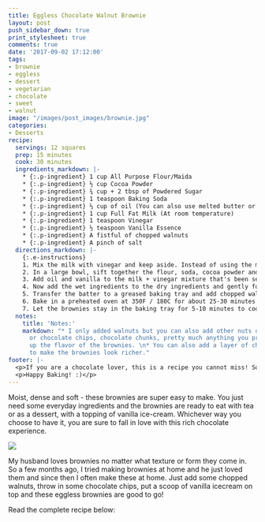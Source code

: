 ```yaml
---
title: Eggless Chocolate Walnut Brownie
layout: post
push_sidebar_down: true
print_stylesheet: true
comments: true
date: '2017-09-02 17:12:00'
tags:
- brownie
- eggless
- dessert
- vegetarian
- chocolate
- sweet
- walnut
image: "/images/post_images/brownie.jpg"
categories:
- Desserts
recipe:
  servings: 12 squares
  prep: 15 minutes
  cook: 30 minutes
  ingredients_markdown: |-
    * {:.p-ingredient} 1 cup All Purpose Flour/Maida
    * {:.p-ingredient} ½ cup Cocoa Powder
    * {:.p-ingredient} ¾ cup + 2 tbsp of Powdered Sugar
    * {:.p-ingredient} 1 teaspoon Baking Soda
    * {:.p-ingredient} ⅓ cup of oil (You can also use melted butter or a mixture of both)
    * {:.p-ingredient} 1 cup Full Fat Milk (At room temperature)
    * {:.p-ingredient} 1 teaspoon Vinegar
    * {:.p-ingredient} ½ teaspoon Vanilla Essence
    * {:.p-ingredient} A fistful of chopped walnuts
    * {:.p-ingredient} A pinch of salt
  directions_markdown: |-
    {:.e-instructions}
    1. Mix the milk with vinegar and keep aside. Instead of using the milk+vinegar mixture, you can also use buttermilk here.
    2. In a large bowl, sift together the flour, soda, cocoa powder and salt.   Mix well and add the powdered sugar to this and stir well to combine.
    3. Add oil and vanilla to the milk + vinegar mixture that's been set aside.
    4. Now add the wet ingredients to the dry ingredients and gently fold to combine until there are no more streaks of flour left.  Do ensure that there are no lumps in the batter. Your batter should be of pouring consistency.
    5. Transfer the batter to a greased baking tray and add chopped walnuts on top. You can also add the walnuts to the batter if you want.
    6. Bake in a preheated oven at 350F / 180C for about 25-30 minutes or until a skewer inserted into the brownie comes out clean. But do check the brownies after 20 minutes because every oven is different.
    7. Let the brownies stay in the baking tray for 5-10 minutes to cool down completely before you cut into squares.
  notes:
    title: 'Notes:'
    markdown: "* I only added walnuts but you can also add other nuts of your choice
      or chocolate chips, chocolate chunks, pretty much anything you prefer to change
      up the flavor of the brownies. \n* You can also add a layer of chocolate ganache
      to make the brownies look richer."
footer: |-
  <p>If you are a chocolate lover, this is a recipe you cannot miss! So do try this recipe at home and let me know how it went!</p>
  <p>Happy Baking! :)</p>
---
```


Moist, dense and soft - these brownies are super easy to make. You just need some everyday ingredients and the brownies are ready to eat with tea or as a dessert, with a topping of vanilla ice-cream. Whichever way you choose to have it, you are sure to fall in love with this rich chocolate experience.

![]({{site.url}}/images/post_images/brownie2.jpg)

My husband loves brownies no matter what texture or form they come in. So a few months ago, I tried making brownies at home and he just loved them and since then I often make these at home. Just add some chopped walnuts, throw in some chocolate chips, put a scoop of vanilla icecream on top and these eggless brownies are good to go!



Read the complete recipe below:
